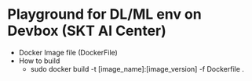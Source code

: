 # Playground for DL/ML env on Devbox (SKT AI Center)

- Docker Image file (DockerFile)
- How to build
  - sudo docker build -t [image_name]:[image_version] -f Dockerfile .

